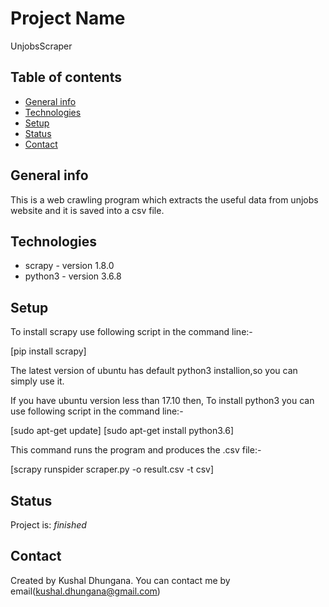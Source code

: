# Project Name
UnjobsScraper

## Table of contents
* [General info](#general-info)
* [Technologies](#technologies)
* [Setup](#setup)
* [Status](#status)
* [Contact](#contact)

## General info
This is a web crawling program which extracts the useful data from unjobs website and it is saved into a csv file. 

## Technologies
* scrapy - version 1.8.0
* python3 - version 3.6.8

## Setup
To install scrapy use following script in the command line:-

[pip install scrapy]

The latest version of ubuntu has default python3 installion,so you can simply use it.

If you have ubuntu version less than 17.10 then,
To install python3 you can use following script in the command line:-

[sudo apt-get update]
[sudo apt-get install python3.6]

This command runs the program and produces the .csv file:-

[scrapy runspider scraper.py -o result.csv -t csv]

## Status
Project is: _finished_

## Contact
Created by Kushal Dhungana. You can contact me by email(kushal.dhungana@gmail.com)
